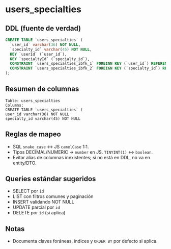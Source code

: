 # users_specialties

## DDL (fuente de verdad)

```sql
CREATE TABLE `users_specialties` (
  `user_id` varchar(36) NOT NULL,
  `specialty_id` varchar(45) NOT NULL,
  KEY `userId` (`user_id`),
  KEY `specialtyId` (`specialty_id`),
  CONSTRAINT `users_specialties_ibfk_1` FOREIGN KEY (`user_id`) REFERENCES `users` (`id`),
  CONSTRAINT `users_specialties_ibfk_2` FOREIGN KEY (`specialty_id`) REFERENCES `specialties` (`id`)
);
```

## Resumen de columnas

```
Table: users_specialties
Columns:
CREATE TABLE `users_specialties` (
user_id varchar(36) NOT NULL
specialty_id varchar(45) NOT NULL
```

## Reglas de mapeo

- SQL `snake_case` ↔ JS `camelCase` 1:1.
- Tipos DECIMAL/NUMERIC → `number` en JS. `TINYINT(1)` ↔ `boolean`.
- Evitar alias de columnas inexistentes; si no está en DDL, no va en entity/DTO.

## Queries estándar sugeridos

- SELECT por `id`
- LIST con filtros comunes y paginación
- INSERT validando NOT NULL
- UPDATE parcial por `id`
- DELETE por `id` (si aplica)

## Notas

- Documenta claves foráneas, índices y `ORDER BY` por defecto si aplica.

